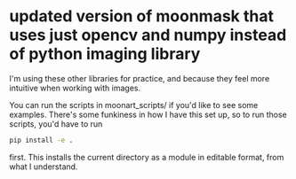 # updated version of moonmask that uses just opencv and numpy instead of python imaging library

I'm using these other libraries for practice, and because they feel more intuitive when working with images. 

You can run the scripts in moonart_scripts/ if you'd like to see some examples. There's some funkiness in how I have this set up, so to run those scripts, you'd have to run
```bash
pip install -e .
```
first. This installs the current directory as a module in editable format, from what I understand.
